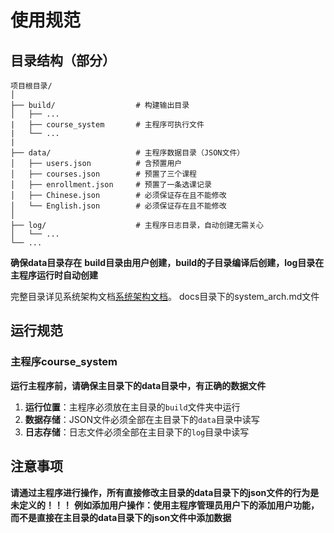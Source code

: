 # 使用规范

## 目录结构（部分）

```
项目根目录/
│
├── build/                  # 构建输出目录
│   ├── ...
|   ├── course_system       # 主程序可执行文件
|   └── ...
|
├── data/                   # 主程序数据目录（JSON文件）
│   ├── users.json          # 含预置用户
│   ├── courses.json        # 预置了三个课程
│   ├── enrollment.json     # 预置了一条选课记录
│   ├── Chinese.json        # 必须保证存在且不能修改
│   └── English.json        # 必须保证存在且不能修改
│
├── log/                    # 主程序日志目录，自动创建无需关心
│   └── ...
└── ...

```
 
 **确保data目录存在**
 **build目录由用户创建，build的子目录编译后创建，log目录在主程序运行时自动创建**

 完整目录详见系统架构文档[系统架构文档](system_arch.md)。
 docs目录下的system_arch.md文件

## 运行规范

### 主程序course_system

 **运行主程序前，请确保主目录下的data目录中，有正确的数据文件**

1. **运行位置**：主程序必须放在主目录的`build`文件夹中运行
2. **数据存储**：JSON文件必须全部在主目录下的`data`目录中读写
3. **日志存储**：日志文件必须全部在主目录下的`log`目录中读写

## 注意事项

 **请通过主程序进行操作，所有直接修改主目录的data目录下的json文件的行为是未定义的！！！**
 **例如添加用户操作：使用主程序管理员用户下的添加用户功能，而不是直接在主目录的data目录下的json文件中添加数据**
 